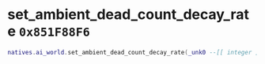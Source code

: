 # set_ambient_dead_count_decay_rate `0x851F88F6`

```lua
natives.ai_world.set_ambient_dead_count_decay_rate(_unk0 --[[ integer ]])
```